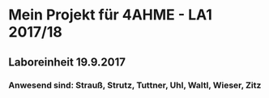 # Mein Projekt für 4AHME - LA1 2017/18

## Laboreinheit 19.9.2017

### Anwesend sind: Strauß, Strutz, Tuttner, Uhl, Waltl, Wieser, Zitz
